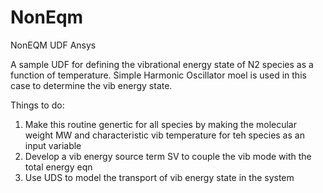 # NonEqm
NonEQM UDF Ansys


A sample UDF for defining the vibrational energy state of N2 species as a function of temperature. Simple Harmonic Oscillator moel is used in this case to determine the vib energy state. 

Things to do:

1. Make this routine genertic for all species by making the molecular weight MW and characteristic vib temperature for teh species as an input variable
2. Develop a vib energy source term SV to couple the vib mode with the total energy eqn
3. Use UDS to model the transport of vib energy state in the system
